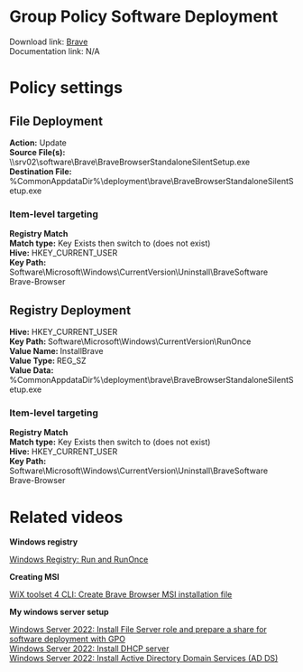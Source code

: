 # Group Policy Software Deployment
Download link: [Brave](https://github.com/brave/brave-browser) <br />
Documentation link:  N/A

# Policy settings
## File Deployment
<b>Action:</b> Update <br />
<b>Source File(s):</b> \\\\srv02\software\Brave\BraveBrowserStandaloneSilentSetup.exe <br />
<b>Destination File:</b> %CommonAppdataDir%\deployment\brave\BraveBrowserStandaloneSilentSetup.exe

### Item-level targeting
<b>Registry Match</b><br />
<b>Match type:</b> Key Exists then switch to (does not exist) <br />
<b>Hive:</b> HKEY_CURRENT_USER <br />
<b>Key Path:</b> Software\Microsoft\Windows\CurrentVersion\Uninstall\BraveSoftware Brave-Browser

## Registry Deployment
<b>Hive:</b> HKEY_CURRENT_USER <br />
<b>Key Path: </b> Software\Microsoft\Windows\CurrentVersion\RunOnce <br />
<b>Value Name: </b> InstallBrave <br />
<b>Value Type: </b> REG_SZ <br />
<b>Value Data: </b> %CommonAppdataDir%\deployment\brave\BraveBrowserStandaloneSilentSetup.exe

### Item-level targeting
<b>Registry Match</b><br />
<b>Match type:</b> Key Exists then switch to (does not exist) <br />
<b>Hive:</b> HKEY_CURRENT_USER <br />
<b>Key Path:</b> Software\Microsoft\Windows\CurrentVersion\Uninstall\BraveSoftware Brave-Browser

# Related videos

<b>Windows registry</b>

[Windows Registry: Run and RunOnce](https://youtu.be/zgFzCq5uEPw) <br />

<b>Creating MSI</b>

[WiX toolset 4 CLI: Create Brave Browser MSI installation file](https://youtu.be/zZyS3LLuy5Q)<br />

<b>My windows server setup</b>

[Windows Server 2022: Install File Server role and prepare a share for software deployment with GPO](https://youtu.be/jEWSdC2qwyA) <br />
[Windows Server 2022: Install DHCP server](https://youtu.be/8n0MD9stQis) <br />
[Windows Server 2022: Install Active Directory Domain Services (AD DS)](https://youtu.be/1cYewbW3Tl0) <br />
